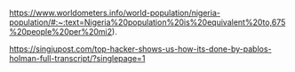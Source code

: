 https://www.worldometers.info/world-population/nigeria-population/#:~:text=Nigeria%20population%20is%20equivalent%20to,675%20people%20per%20mi2).

https://singjupost.com/top-hacker-shows-us-how-its-done-by-pablos-holman-full-transcript/?singlepage=1